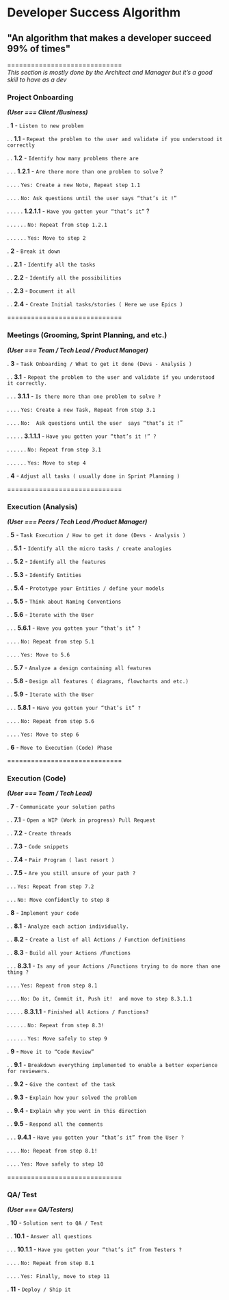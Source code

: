 # Developer Success Algorithm 

## "An algorithm that makes a developer succeed 99% of times" 

============================= <br />
*This section is mostly done by the Architect and Manager but it’s a good skill to have as a dev*

### Project Onboarding 

***(User === Client /Business)***

.   **1** - `Listen to new problem`<br />

.   .   **1.1** - `Repeat the problem to the user and validate if you understood it correctly`<br />

.   .   **1.2** - `Identify how many problems there are` <br />

.   .   .   **1.2.1** - `Are there more than one problem to solve` ?<br />

.   .   .   .   `Yes: Create a new Note, Repeat step 1.1`			<br />	 

.   .   .   .   `No: Ask questions until the user says “that’s it !”`<br />

.   .   .   .   .   **1.2.1.1** - `Have you gotten your “that’s it”` ? <br />

.   .   .   .   .   .   `No: Repeat from step 1.2.1`<br />

.   .   .   .   .   .	  `Yes: Move to step 2`<br />

.   **2** -  `Break it down`<br />

.   .   **2.1** - `Identify all the tasks`<br />

.   .   **2.2** - `Identify all the possibilities`<br />

.   .   **2.3** - `Document it all`<br />

.   .   **2.4** - `Create Initial tasks/stories ( Here we use Epics )` <br />

============================= 

### Meetings (Grooming,  Sprint Planning, and etc.) 

 ***(User === Team / Tech Lead / Product Manager)***
 
.   **3** - `Task Onboarding / What to get it done (Devs - Analysis )`<br />

.   .   **3.1** - `Repeat the problem to the user and validate if you understood it correctly.`<br />

.   .   .   **3.1.1** - `Is there more than one problem to solve ?`<br />

.   .   .   .   `Yes: Create a new Task, Repeat from step 3.1`<br />

.   .   .   .   `No:  Ask questions until the user  says “that’s it !`”	<br />

.   .   .   .   .   **3.1.1.1** - `Have you gotten your “that’s it !” ?`<br />

.   .   .   .   .   .   `No: Repeat from step 3.1`<br />

.   .   .   .   .   .   `Yes: Move to step 4`<br />

.   **4** - `Adjust all tasks ( usually done in Sprint Planning )`<br />

============================= 

### Execution (Analysis)

***(User === Peers / Tech Lead /Product Manager)***

.   **5** - `Task Execution / How to get it done (Devs - Analysis )`<br />

.   .   **5.1** - `Identify all the micro tasks / create analogies`	

.	.	**5.2** - `Identify all the features`<br />

.   .   **5.3** - `Identify Entities`<br />

.   .   **5.4** - `Prototype your Entities / define your models`<br />

.   .   **5.5** - `Think about Naming Conventions`<br />

.   .   **5.6** - `Iterate with the User`<br />

.   .   .   **5.6.1** - `Have you gotten your “that’s it” ?`<br />

.   .   .   .   `No: Repeat from step 5.1`<br />

.   .   .   .   `Yes: Move to 5.6`<br />

.   .   **5.7** - `Analyze a design containing all features`<br />

.   .   **5.8** - `Design all features ( diagrams, flowcharts and etc.)`<br />

.   .	**5.9** - `Iterate with the User`	<br />

.   .   .   **5.8.1** - `Have you gotten your “that’s it” ?` <br />

.   .   .   .   `No: Repeat from step 5.6`<br />

.   .   .   .   `Yes: Move to step 6`<br />

.   **6** - `Move to Execution (Code) Phase`<br />

============================= 

### Execution (Code)

***(User === Team / Tech Lead)***

.   **7** - `Communicate your solution paths` <br />

.   .   **7.1** -  `Open a WIP (Work in progress) Pull Request` <br />

.   .   **7.2** -  `Create threads` <br />

.   .   **7.3** -  `Code snippets`<br />

.   .   **7.4** -  `Pair Program ( last resort )`<br />

.   .   **7.5** -  `Are you still unsure of your path ?`<br />

.   .   .   `Yes: Repeat from step 7.2`<br />

.   .   .   `No: Move confidently to step 8`<br />

.   **8** - `Implement your code` <br />

.   .   **8.1** - `Analyze each action individually.`<br />

.   .   **8.2** - `Create a list of all Actions / Function definitions`<br />

.   .   **8.3** - `Build all your Actions /Functions`<br />

.   .   .	**8.3.1** - `Is any of your Actions /Functions trying to do more than one thing ?`<br />

.   .   .   .	`Yes: Repeat from step 8.1`<br />

.   .   .   .	`No: Do it, Commit it, Push it!  and move to step 8.3.1.1`<br />

.   .   .   .   .	**8.3.1.1** - `Finished all Actions / Functions?`<br />

.   .   .   .   .   .	`No: Repeat from step 8.3!` <br />

.   .   .   .   .   .	`Yes: Move safely to step 9` <br />

.   **9** - `Move it to “Code Review”`

.   .   **9.1** - `Breakdown everything implemented to enable a better experience for reviewers.`<br />

.   .   **9.2** - `Give the context of the task`<br />

.   .   **9.3** - `Explain how your solved the problem`<br />

.   .   **9.4** - `Explain why you went in this direction`<br />

.   .  	**9.5** - `Respond all the comments`<br />

.   .   .   **9.4.1** - `Have you gotten your “that’s it” from the User ?` <br />

.   .   .   .   `No: Repeat from step 8.1!` <br />

.   .   .   .	`Yes: Move safely to step 10`<br />


============================= 

### QA/ Test

***(User === QA/Testers)***

.   **10** - `Solution sent to QA / Test`<br />

.   .   **10.1** - `Answer all questions` <br />

.   .   .   **10.1.1** - `Have you gotten your “that’s it” from Testers ?`<br />

.   .   .   .   `No: Repeat from step 8.1`<br />

.   .   .   .   `Yes: Finally, move to step 11`<br />

.   **11** - `Deploy / Ship it` <br />
